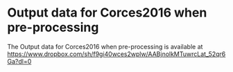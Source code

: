 # Output data for Corces2016 when pre-processing
The Output data for Corces2016 when pre-processing is available at https://www.dropbox.com/sh/f9gi40wces2wplw/AABjnolkMTuwrcLat_52qr6Ga?dl=0